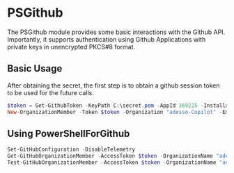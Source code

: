 # PSGithub

The PSGithub module provides some basic interactions with the Github API. Importantly, it supports authentication using Github Applications with private keys in unencrypted PKCS#8 format.

## Basic Usage

After obtaining the secret, the first step is to obtain a github session token to be used for the future calls.

```powershell
$token = Get-GithubToken -KeyPath C:\secret.pem -AppId 369225 -InstallationId 40233370
New-OrganizationMember -Token $token -Organization "adesso-Copilot" -Email "torben.soennecken@adesso.de"
```

## Using PowerShellForGithub

```powershell
Set-GitHubConfiguration -DisableTelemetry
Get-GitHubOrganizationMember -AccessToken $token -OrganizationName "adesso-Copilot"
Test-GitHubOrganizationMember -AccessToken $token -OrganizationName "adesso-Copilot" -UserName "MarkusSchoelzel"
```